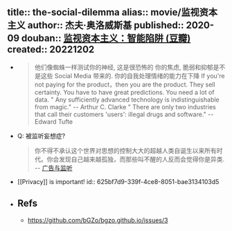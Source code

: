 title:: the-social-dilemma
alias:: movie/监视资本主义
author:: 杰夫·奥洛威斯基
published:: 2020-09
douban:: [监视资本主义：智能陷阱 (豆瓣)](https://movie.douban.com/subject/34960008/)
created:: 20221202
-
- > 他们像蜘蛛一样测试你的神经, 这是很恐怖的
  > 你的焦虑, 脆弱和抑郁是不是这些 Social Media 带来的.
  > 你的自我处理情绪的能力在下降
  > If you're not paying for the product，then you are the product.
  > They sell certainty.
  > You have to have great predictions. You need a lot of data.
  > " Any sufficiently advanced technology is indistinguishable from magic." -- Arthur C. Clarke
  > " There are only two industries that call their customers 'users': illegal drugs and software." -- Edward Tufte
- Q: 被监听妄想症?
  > 你不得不承认这个世界对思想的控制大大的超越人类自诞生以来所有时代。你会发现自己越来越孤独，而那些叫不醒的人反而会觉得你是异类. -- [广告与监听](https://www.v2ex.com/t/799831)
- [[Privacy]] is important!
  id:: 625bf7d9-339f-4ce8-8051-bae3134103d5
- ## Refs
  - https://github.com/bGZo/bgzo.github.io/issues/3